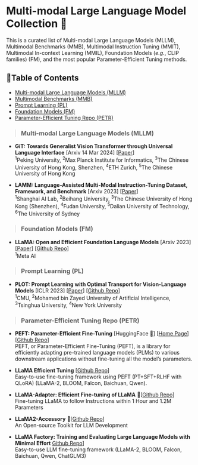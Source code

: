 # Multi-modal Large Language Model Collection 🦕
This is a curated list of Multi-modal Large Language Models (MLLM), Multimodal Benchmarks (MMB), Multimodal Instruction Tuning (MMIT), Multimodal In-context Learning (MMIL), Foundation Models (*e.g.*, CLIP families) (FM), and the most popular Parameter-Efficient Tuning methods.

## 📒Table of Contents
- [Multi-modal Large Language Models (MLLM)](#multimodal-large-language-models)
- [Multimodal Benchmarks (MMB)](#multimodal-benchmarks)
- [Prompt Learning (PL)](#prompt-learning)
- [Foundation Models (FM)](#foundation-models)
- [Parameter-Efficient Tuning Repo (PETR)](#parameter-efficient-tuning-repo)

> ### Multi-modal Large Language Models (MLLM)

* **GiT: Towards Generalist Vision Transformer through Universal Language Interface** [Arxiv 14 Mar 2024] [[Paper](https://arxiv.org/abs/2403.09394)]<br>
<sup>1</sup>Peking University, <sup>2</sup>Max Planck Institute for Informatics, <sup>3</sup>The Chinese University of Hong Kong, Shenzhen, <sup>4</sup>ETH Zurich, <sup>5</sup>The Chinese University of Hong Kong<br>

* **LAMM: Language-Assisted Multi-Modal Instruction-Tuning Dataset, Framework, and Benchmark** [Arxiv 2023] [[Paper](https://arxiv.org/pdf/2306.06687.pdf)]<br>
<sup>1</sup>Shanghai AI Lab, <sup>2</sup>Beihang University, <sup>3</sup>The Chinese University of Hong Kong (Shenzhen), <sup>4</sup>Fudan University, <sup>5</sup>Dalian University of Technology, <sup>6</sup>The University of Sydney<br>

> ### Foundation Models (FM)
* **LLaMA: Open and Efficient Foundation Language Models** [Arxiv 2023] [[Paper](https://arxiv.org/pdf/2302.13971v1.pdf)] [[Github Repo](https://github.com/CHENGY12/PLOT)]<br>
<sup>1</sup>Meta AI

> ### Prompt Learning (PL)
* **PLOT: Prompt Learning with Optimal Transport for Vision-Language Models** [ICLR 2023] [[Paper](https://arxiv.org/pdf/2210.01253.pdf)] [[Github Repo](https://github.com/facebookresearch/llama)]<br>
<sup>1</sup>CMU, <sup>2</sup>Mohamed bin Zayed University of Artificial Intelligence, <sup>3</sup>Tsinghua University, <sup>4</sup>New York University<br>

> ### Parameter-Efficient Tuning Repo (PETR)
* **PEFT: Parameter-Efficient Fine-Tuning** [HuggingFace 🤗] [[Home Page](https://huggingface.co/docs/peft/index)] [[Github Repo](https://github.com/huggingface/peft)]<br>
PEFT, or Parameter-Efficient Fine-Tuning (PEFT), is a library for efficiently adapting pre-trained language models (PLMs) to various downstream applications without fine-tuning all the model’s parameters. <br>

* **LLaMA Efficient Tuning** [[Github Repo](https://github.com/hiyouga/LLaMA-Efficient-Tuning)]<br>
Easy-to-use fine-tuning framework using PEFT (PT+SFT+RLHF with QLoRA) (LLaMA-2, BLOOM, Falcon, Baichuan, Qwen). <br>

* **LLaMA-Adapter: Efficient Fine-tuning of LLaMA** 🚀[[Github Repo](https://github.com/OpenGVLab/LLaMA-Adapter)]<br>
Fine-tuning LLaMA to follow Instructions within 1 Hour and 1.2M Parameters <br>

* **LLaMA2-Accessory** 🚀[[Github Repo](https://github.com/Alpha-VLLM/LLaMA2-Accessory)]<br>
An Open-source Toolkit for LLM Development <be>

* **LLaMA Factory: Training and Evaluating Large Language Models with Minimal Effort** [Github Repo](https://github.com/hiyouga/LLaMA-Factory)]<br>
Easy-to-use LLM fine-tuning framework (LLaMA-2, BLOOM, Falcon, Baichuan, Qwen, ChatGLM3)
